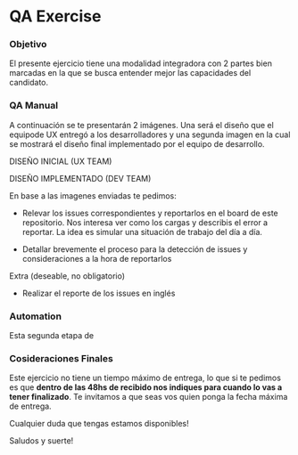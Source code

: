 # QA Exercise

### Objetivo
El presente ejercicio tiene una modalidad integradora con 2 partes bien marcadas en la que se busca entender mejor las capacidades del candidato.

### QA Manual

A continuación se te presentarán 2 imágenes. Una será el diseño que el equipode UX entregó a los desarrolladores y una segunda imagen en la cual se mostrará el diseño final implementado por el equipo de desarrollo.

DISEÑO INICIAL (UX TEAM)

DISEÑO IMPLEMENTADO (DEV TEAM)

En base a las imagenes enviadas te pedimos:
- Relevar los issues correspondientes y reportarlos en el board de este repositorio.
Nos interesa ver como los cargas y describis el error a reportar. La idea es simular una situación de trabajo del día a día.

- Detallar brevemente el proceso para la detección de issues y consideraciones a la hora de reportarlos

Extra (deseable, no obligatorio)
- Realizar el reporte de los issues en inglés

### Automation

Esta segunda etapa de

### Cosideraciones Finales 

Este ejercicio no tiene un tiempo máximo de entrega, lo que si te pedimos es que **dentro de las 48hs de recibido nos indiques para cuando lo vas a tener finalizado**. Te invitamos a que seas vos quien ponga la fecha máxima de entrega.

Cualquier duda que tengas estamos disponibles!

Saludos y suerte!
